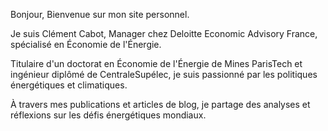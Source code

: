 Bonjour,
Bienvenue sur mon site personnel. 

Je suis Clément Cabot, Manager chez Deloitte Economic Advisory France, spécialisé en Économie de l'Énergie. 

Titulaire d'un doctorat en Économie de l'Énergie de Mines ParisTech et ingénieur diplômé de CentraleSupélec, je suis passionné par les politiques énergétiques et climatiques.

À travers mes publications et articles de blog, je partage des analyses et réflexions sur les défis énergétiques mondiaux. 

